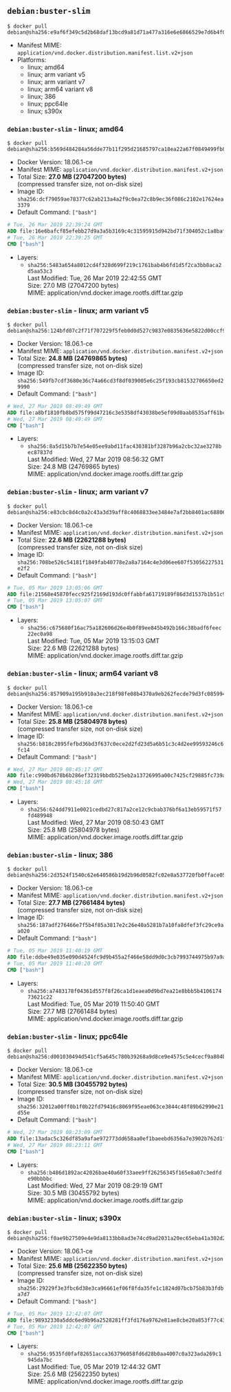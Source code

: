 ## `debian:buster-slim`

```console
$ docker pull debian@sha256:e9af6f349c5d2b68daf13bcd9a81d71a477a316e6e6866529e7d6b4f04053b3f
```

-	Manifest MIME: `application/vnd.docker.distribution.manifest.list.v2+json`
-	Platforms:
	-	linux; amd64
	-	linux; arm variant v5
	-	linux; arm variant v7
	-	linux; arm64 variant v8
	-	linux; 386
	-	linux; ppc64le
	-	linux; s390x

### `debian:buster-slim` - linux; amd64

```console
$ docker pull debian@sha256:b569d484284a56dde77b11f295d21685797ca18ea22a67f0849499fb88315587
```

-	Docker Version: 18.06.1-ce
-	Manifest MIME: `application/vnd.docker.distribution.manifest.v2+json`
-	Total Size: **27.0 MB (27047200 bytes)**  
	(compressed transfer size, not on-disk size)
-	Image ID: `sha256:dcf79059ae78377c62ab213a4a2f9c0ea72c8b9ec36f086c2102e17624ea3379`
-	Default Command: `["bash"]`

```dockerfile
# Tue, 26 Mar 2019 22:39:24 GMT
ADD file:16e6bafcf85efebb27d9a3a5b3169c4c31595915d942bd71f304052c1a8bafe8 in / 
# Tue, 26 Mar 2019 22:39:25 GMT
CMD ["bash"]
```

-	Layers:
	-	`sha256:5483a654a8012cd4f328d699f219c1761bab4b6fd1d5f2ca3bb8aca2d5aa53c3`  
		Last Modified: Tue, 26 Mar 2019 22:42:55 GMT  
		Size: 27.0 MB (27047200 bytes)  
		MIME: application/vnd.docker.image.rootfs.diff.tar.gzip

### `debian:buster-slim` - linux; arm variant v5

```console
$ docker pull debian@sha256:124bfd07c2f71f707229f5feb0d0d527c9837e0835636e5822d00ccf9bd645ca
```

-	Docker Version: 18.06.1-ce
-	Manifest MIME: `application/vnd.docker.distribution.manifest.v2+json`
-	Total Size: **24.8 MB (24769865 bytes)**  
	(compressed transfer size, not on-disk size)
-	Image ID: `sha256:549fb7cdf3680e36c74a66cd3f8df039005e6c25f193cb81532706650ed29990`
-	Default Command: `["bash"]`

```dockerfile
# Wed, 27 Mar 2019 08:49:49 GMT
ADD file:a8bf1810fb8bd575f99d47216c3e5358df43038be5ef09d0aab8535aff61bce8 in / 
# Wed, 27 Mar 2019 08:49:49 GMT
CMD ["bash"]
```

-	Layers:
	-	`sha256:8a5d15b7b7e54e05ee9abd11fac430381bf3287b96a2cbc32ae3278bec87837d`  
		Last Modified: Wed, 27 Mar 2019 08:56:32 GMT  
		Size: 24.8 MB (24769865 bytes)  
		MIME: application/vnd.docker.image.rootfs.diff.tar.gzip

### `debian:buster-slim` - linux; arm variant v7

```console
$ docker pull debian@sha256:e83cbc8d4c0a2c43a3d39aff8c4068833ee3484e7af2bb8401ac688069e0d124
```

-	Docker Version: 18.06.1-ce
-	Manifest MIME: `application/vnd.docker.distribution.manifest.v2+json`
-	Total Size: **22.6 MB (22621288 bytes)**  
	(compressed transfer size, not on-disk size)
-	Image ID: `sha256:708be526c54181f1849fab40778e2a8a7164c4e3d06ee607f53056227531e2f2`
-	Default Command: `["bash"]`

```dockerfile
# Tue, 05 Mar 2019 13:05:06 GMT
ADD file:21568e45870fecc925f2169d193dc0ffabbfa61719189f86d3d1537b1b51c954 in / 
# Tue, 05 Mar 2019 13:05:07 GMT
CMD ["bash"]
```

-	Layers:
	-	`sha256:c675680f16ac75a182606d26e4b0f89ee845b492b166c38badf6feec22ec0a98`  
		Last Modified: Tue, 05 Mar 2019 13:15:03 GMT  
		Size: 22.6 MB (22621288 bytes)  
		MIME: application/vnd.docker.image.rootfs.diff.tar.gzip

### `debian:buster-slim` - linux; arm64 variant v8

```console
$ docker pull debian@sha256:857909a195b910a3ec218f98fe08b4370a9eb262fecde79d3fc085994a72d575
```

-	Docker Version: 18.06.1-ce
-	Manifest MIME: `application/vnd.docker.distribution.manifest.v2+json`
-	Total Size: **25.8 MB (25804978 bytes)**  
	(compressed transfer size, not on-disk size)
-	Image ID: `sha256:b818c2895fefbd36bd3f637c0ece2d2fd23d5a6b51c3c4d2ee99593246c6fc14`
-	Default Command: `["bash"]`

```dockerfile
# Wed, 27 Mar 2019 08:45:17 GMT
ADD file:c990bd678b6b286ef32319bbdb525eb2a13726995a00c7425cf29885fc739a8a in / 
# Wed, 27 Mar 2019 08:45:18 GMT
CMD ["bash"]
```

-	Layers:
	-	`sha256:624dd7911e0021cedbd27c817a2ce12c9cbab376bf6a13eb59571f57fd489948`  
		Last Modified: Wed, 27 Mar 2019 08:50:43 GMT  
		Size: 25.8 MB (25804978 bytes)  
		MIME: application/vnd.docker.image.rootfs.diff.tar.gzip

### `debian:buster-slim` - linux; 386

```console
$ docker pull debian@sha256:2d3524f1540c62e640586b19d2b96d0582fc02e8a537720fb0fface0554cd081
```

-	Docker Version: 18.06.1-ce
-	Manifest MIME: `application/vnd.docker.distribution.manifest.v2+json`
-	Total Size: **27.7 MB (27661484 bytes)**  
	(compressed transfer size, not on-disk size)
-	Image ID: `sha256:187adf276466e7f5b4f85a3817e2c26e40a5281b7a10fa8dfef3fc29ce9aa020`
-	Default Command: `["bash"]`

```dockerfile
# Tue, 05 Mar 2019 11:40:19 GMT
ADD file:ddbe49e035e090d4524fc9d9b455a2f466e58dd9d0c3cb7993744975b97a9a70 in / 
# Tue, 05 Mar 2019 11:40:20 GMT
CMD ["bash"]
```

-	Layers:
	-	`sha256:a7483178f04361d557f8f26ca1d1eaea0d9bd7ea21e8bbb5b410617473621c22`  
		Last Modified: Tue, 05 Mar 2019 11:50:40 GMT  
		Size: 27.7 MB (27661484 bytes)  
		MIME: application/vnd.docker.image.rootfs.diff.tar.gzip

### `debian:buster-slim` - linux; ppc64le

```console
$ docker pull debian@sha256:d001030494d541cf5a645c780b39268a9d8ce9e4575c5e4cecf9a804b7b8192b
```

-	Docker Version: 18.06.1-ce
-	Manifest MIME: `application/vnd.docker.distribution.manifest.v2+json`
-	Total Size: **30.5 MB (30455792 bytes)**  
	(compressed transfer size, not on-disk size)
-	Image ID: `sha256:32012a00ff0b1f0b22fd79416c8069f95eae063ce3844c48f89b62990e21d55e`
-	Default Command: `["bash"]`

```dockerfile
# Wed, 27 Mar 2019 08:23:09 GMT
ADD file:13adac5c326df85a9afae972773dd658aa0ef1baeebd6356a7e3902b762d1fc6 in / 
# Wed, 27 Mar 2019 08:23:11 GMT
CMD ["bash"]
```

-	Layers:
	-	`sha256:b486d1892ac42026bae40a60f33aee9ff26256345f165e8a07c3edfde90bbbbc`  
		Last Modified: Wed, 27 Mar 2019 08:29:19 GMT  
		Size: 30.5 MB (30455792 bytes)  
		MIME: application/vnd.docker.image.rootfs.diff.tar.gzip

### `debian:buster-slim` - linux; s390x

```console
$ docker pull debian@sha256:f0ae9b27509e4e9da8133bb8ad3e74cd9ad2031a20ec65eba41a302d27d835ab
```

-	Docker Version: 18.06.1-ce
-	Manifest MIME: `application/vnd.docker.distribution.manifest.v2+json`
-	Total Size: **25.6 MB (25622350 bytes)**  
	(compressed transfer size, not on-disk size)
-	Image ID: `sha256:29229f3e3fbc6d38e3ca96661ef06f8fda35fe1c1824d07bcb75b83b3fdba7d7`
-	Default Command: `["bash"]`

```dockerfile
# Tue, 05 Mar 2019 12:42:07 GMT
ADD file:98932330a5ddc6ed9b96a2528281ff3fd176a9762e81ae8cbe20a853f77c4316 in / 
# Tue, 05 Mar 2019 12:42:07 GMT
CMD ["bash"]
```

-	Layers:
	-	`sha256:9535fd0faf82651acca363796058fd6d28b0aa4007c0a323ada269c1945da7bc`  
		Last Modified: Tue, 05 Mar 2019 12:44:32 GMT  
		Size: 25.6 MB (25622350 bytes)  
		MIME: application/vnd.docker.image.rootfs.diff.tar.gzip
